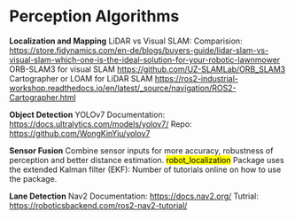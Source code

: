 # Perception Algorithms

**Localization and Mapping**
LiDAR vs Visual SLAM:
    Comparision: https://store.fjdynamics.com/en-de/blogs/buyers-guide/lidar-slam-vs-visual-slam-which-one-is-the-ideal-solution-for-your-robotic-lawnmower
    ORB-SLAM3 for visual SLAM
        https://github.com/UZ-SLAMLab/ORB_SLAM3
    Cartographer or LOAM for LiDAR SLAM
        https://ros2-industrial-workshop.readthedocs.io/en/latest/_source/navigation/ROS2-Cartographer.html

**Object Detection**
YOLOv7
    Documentation: https://docs.ultralytics.com/models/yolov7/
    Repo: https://github.com/WongKinYiu/yolov7


**Sensor Fusion**
Combine sensor inputs for more accuracy, robustness of perception and better distance estimation.
<mark>robot_localization</mark> Package uses the extended Kalman filter (EKF): Number of tutorials online on how to use the package.

**Lane Detection**
Nav2
    Documentation: https://docs.nav2.org/
    Tutrial: https://roboticsbackend.com/ros2-nav2-tutorial/


